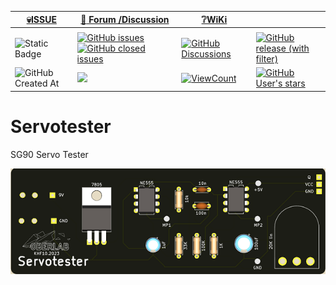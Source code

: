 <a name="oben"></a>

<div align="center">

|[:skull:ISSUE](https://github.com/frankyhub/Servotester/issues?q=is%3Aissue)|[:speech_balloon: Forum /Discussion](https://github.com/frankyhub/Servotester/discussions)|[:grey_question:WiKi](https://github.com/frankyhub/Servotester/wiki)||
|--|--|--|--|
| | | | |
|![Static Badge](https://img.shields.io/badge/RepoNr.:-%2069-blue)|<a href="https://github.com/frankyhub/Servotester/issues">![GitHub issues](https://img.shields.io/github/issues/frankyhub/Servotester)![GitHub closed issues](https://img.shields.io/github/issues-closed/frankyhub/Servotester)|<a href="https://github.com/frankyhub/Servotester/discussions">![GitHub Discussions](https://img.shields.io/github/discussions/frankyhub/Servotester)|<a href="https://github.com/frankyhub/Servotester/releases">![GitHub release (with filter)](https://img.shields.io/github/v/release/frankyhub/Servotester)|
|![GitHub Created At](https://img.shields.io/github/created-at/frankyhub/Servotester)| <a href="https://github.com/frankyhub/Servotester/pulse" alt="Activity"><img src="https://img.shields.io/github/commit-activity/m/badges/shields" />| <a href="https://github.com/frankyhub/Servotester/graphs/traffic"><img alt="ViewCount" src="https://views.whatilearened.today/views/github/frankyhub/github-clone-count-badge.svg">  |<a href="https://github.com/frankyhub?tab=stars"> ![GitHub User's stars](https://img.shields.io/github/stars/frankyhub)|
</div>



# Servotester
SG90 Servo Tester

![Bild](/pic/ServotesterF.png)






